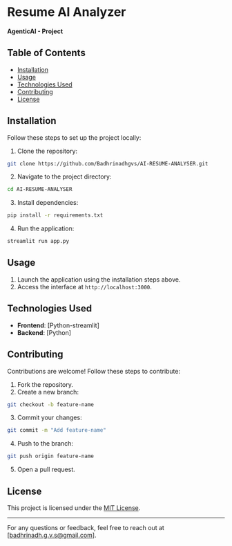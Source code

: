 # Resume AI Analyzer

**AgenticAI - Project**  

## Table of Contents  
 
- [Installation](#installation)  
- [Usage](#usage)  
- [Technologies Used](#technologies-used)  
- [Contributing](#contributing)  
- [License](#license)  



## Installation  
Follow these steps to set up the project locally:  
1. Clone the repository:  
  ```bash  
  git clone https://github.com/Badhrinadhgvs/AI-RESUME-ANALYSER.git  
  ```  
2. Navigate to the project directory:  
  ```bash  
  cd AI-RESUME-ANALYSER  
  ```  
3. Install dependencies:  
  ```bash  
  pip install -r requirements.txt
  ```  
4. Run the application:  
  ```bash  
  streamlit run app.py
  ```  

## Usage  
1. Launch the application using the installation steps above.  
2. Access the interface at `http://localhost:3000`.  

## Technologies Used  
- **Frontend**: [Python-streamlit]  
- **Backend**: [Python]  

## Contributing  
Contributions are welcome! Follow these steps to contribute:  
1. Fork the repository.  
2. Create a new branch:  
  ```bash  
  git checkout -b feature-name  
  ```  
3. Commit your changes:  
  ```bash  
  git commit -m "Add feature-name"  
  ```  
4. Push to the branch:  
  ```bash  
  git push origin feature-name  
  ```  
5. Open a pull request.  

## License  
This project is licensed under the [MIT License](LICENSE).  

---  
For any questions or feedback, feel free to reach out at [badhrinadh.g.v.s@gmail.com].  